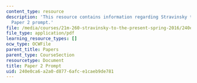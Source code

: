 ```yaml
---
content_type: resource
description: 'This resource contains information regarding Stravinsky to the present:
  Paper 2 prompt.'
file: /media/courses/21m-260-stravinsky-to-the-present-spring-2016/240e0ca6a2a0d8776afce1caeb9de781_MIT21M_260S16_AssnPaper2.pdf
file_type: application/pdf
learning_resource_types: []
ocw_type: OCWFile
parent_title: Papers
parent_type: CourseSection
resourcetype: Document
title: Paper 2 Prompt
uid: 240e0ca6-a2a0-d877-6afc-e1caeb9de781
---
```

